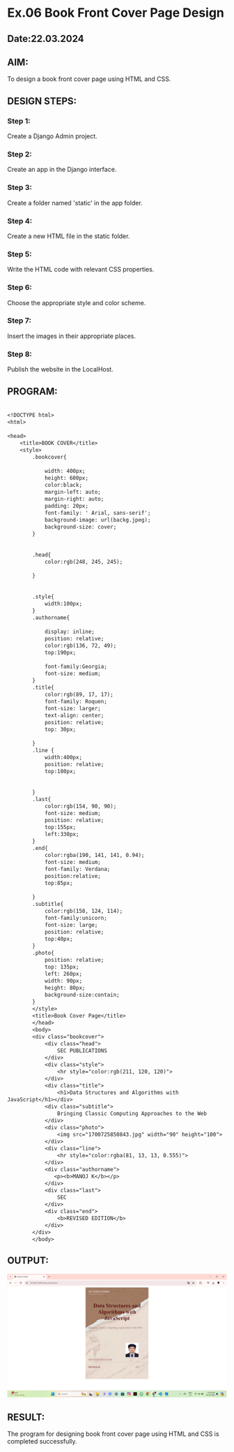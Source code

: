 # Ex.06 Book Front Cover Page Design
## Date:22.03.2024

## AIM:
To design a book front cover page using HTML and CSS.

## DESIGN STEPS:

### Step 1:
Create a Django Admin project.

### Step 2:
Create an app in the Django interface.

### Step 3:
Create a folder named 'static' in the app folder.

### Step 4:
Create a new HTML file in the static folder.

### Step 5:
Write the HTML code with relevant CSS properties.

### Step 6:
Choose the appropriate style and color scheme.

### Step 7:
Insert the images in their appropriate places.

### Step 8:
Publish the website in the LocalHost.

## PROGRAM:
```

<!DOCTYPE html>
<html>

<head>
    <title>BOOK COVER</title>
    <style>
        .bookcover{

            width: 400px;
            height: 600px;
            color:black;
            margin-left: auto;
            margin-right: auto;
            padding: 20px;
            font-family: ' Arial, sans-serif';
            background-image: url(backg.jpeg);
            background-size: cover;
        }
            
        
        .head{
            color:rgb(248, 245, 245);
        
        }
        
        
        .style{
            width:100px;
        }
        .authorname{
        
            display: inline;
            position: relative;
            color:rgb(136, 72, 49);
            top:190px;
            
            font-family:Georgia;
            font-size: medium;
        }
        .title{
            color:rgb(89, 17, 17);
            font-family: Roquen;
            font-size: larger;
            text-align: center;
            position: relative;
            top: 30px;
        
        }
        .line {
            width:400px;
            position: relative;
            top:180px;
            
            
        }
        .last{
            color:rgb(154, 90, 90);
            font-size: medium;
            position: relative;
            top:155px;
            left:330px;
        }
        .end{
            color:rgba(190, 141, 141, 0.94);
            font-size: medium;
            font-family: Verdana;
            position:relative;
            top:85px;
        
        }
        .subtitle{
            color:rgb(158, 124, 114);
            font-family:unicorn;
            font-size: large;
            position: relative;
            top:40px;
        }
        .photo{
            position: relative;
            top: 135px;
            left: 260px;
            width: 90px;
            height: 80px;
            background-size:contain;
        }
        </style>
        <title>Book Cover Page</title>
        </head>
        <body>
        <div class="bookcover">
            <div class="head">
                SEC PUBLICATIONS
            </div>
            <div class="style">
                <hr style="color:rgb(211, 120, 120)">
            </div>
            <div class="title">
                <h1>Data Structures and Algorithms with JavaScript</h1></div>
            <div class="subtitle">
                Bringing Classic Computing Approaches to the Web
            </div>
            <div class="photo">
                <img src="1700725850843.jpg" width="90" height="100">
            </div>
            <div class="line">
                <hr style="color:rgba(81, 13, 13, 0.555)">
            </div>
            <div class="authorname">
               <p><b>MANOJ K</b></p>
            </div>
            <div class="last">
                SEC
            </div>
            <div class="end">
                <b>REVISED EDITION</b>
            </div>
        </div>
        </body>

```

## OUTPUT:
![alt text](<Screenshot 2024-04-29 013649.png>)
## RESULT:
The program for designing book front cover page using HTML and CSS is completed successfully.
